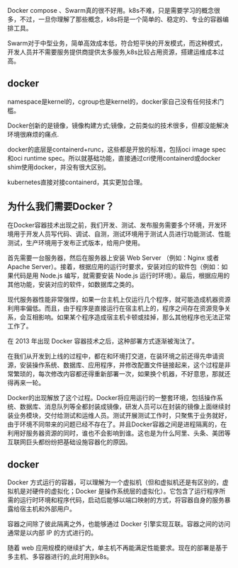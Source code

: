 Docker compose 、Swarm真的很不好用。k8s不难，只是需要学习的概念很多，不过，一旦你理解了那些概念，k8s将是一个简单的、稳定的、专业的容器编排工具。

Swarm对于中型业务，简单高效成本低，符合短平快的开发模式，而这种模式，开发人员并不需要服务提供商提供太多服务,k8s比较占用资源，搭建运维成本过高。


## docker
namespace是kernel的，cgroup也是kernel的，docker家自己没有任何技术门槛。

Docker创新的是镜像，镜像构建方式;镜像，之前类似的技术很多，但都没能解决环境很麻烦的痛点.


docker的底层是containerd+runc，这些都是开放的标准，包括oci image spec和oci runtime spec。所以就基础功能，直接通过cri使用containerd或docker shim使用docker，并没有很大区别。


kubernetes直接对接containerd，其实更加合理。

## 为什么我们需要Docker？
在Docker容器技术出现之前，我们开发、测试、发布服务需要多个环境，开发环境用于开发人员写代码、调试、自测，测试环境用于测试人员进行功能测试、性能测试，生产环境用于发布正式版本，给用户使用。

首先需要一台服务器，然后在服务器上安装 Web Server （例如：Nginx 或者 Apache Server）。接着，根据应用的运行时要求，安装对应的软件包（例如：如果代码是用 Node.js 编写，就需要安装 Node.js 运行时环境）。最后，根据应用的其他功能，安装对应的软件，如数据库之类的。

现代服务器性能非常强悍，如果一台主机上仅运行几个程序，就可能造成机器资源利用率偏低。而且，由于程序是直接运行在宿主机上的，程序之间存在资源竞争关系，会互相影响。如果某个程序造成宿主机卡顿或挂掉，那么其他程序也无法正常工作了。

在 2013 年出现 Docker 容器技术之后，这种部署方式逐渐被淘汰了。

在我们从开发到上线的过程中，都在和环境打交道，在装环境之前还得先申请资源，安装操作系统、数据库、应用程序，并修改配置文件链接起来，这个过程是非常繁琐的，每次修改内容都还得重新部署一次，如果换个机器，不好意思，那就还得再来一轮。

Docker的出现解放了这个过程。Docker将应用运行的一整套环境，包括操作系统、数据库、消息队列等全都封装成镜像，研发人员可以在封装的镜像上面继续封装业务模块，交付给测试和运维人员。测试开展测试工作时，只聚焦于业务就好，由于环境不同带来的问题已经不存在了。并且Docker容器之间是进程隔离的，在利用好服务器资源的同时，谁也不会影响到谁。这也是为什么阿里、头条、美团等互联网巨头都纷纷把基础设施容器化的原因。

## docker
Docker 方式运行的容器，可以理解为一个虚拟机（但和虚拟机还是有区别的，虚拟机是对硬件的虚拟化；Docker 是操作系统层的虚拟化）。它包含了运行程序所需的运行时环境和程序代码，启动后能够以端口映射的方式，将容器自身的服务暴露给宿主机和外部用户。

容器之间除了彼此隔离之外，也能够通过 Docker 引擎实现互联。容器之间的访问通常是以内部 IP 的方式进行的。

随着 web 应用规模的继续扩大，单主机不再能满足性能要求。现在的部署是基于多主机、多容器进行的,此时用到k8s。

